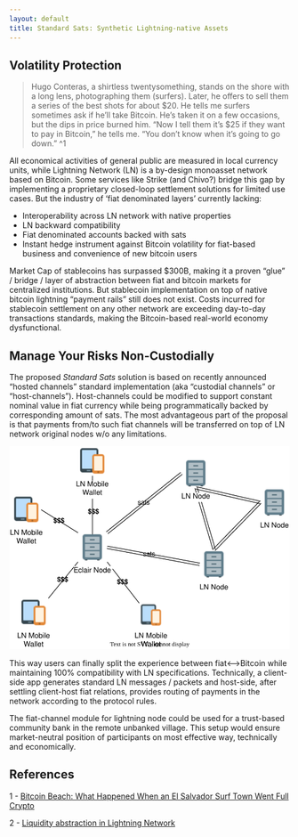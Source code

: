 ```yaml
---
layout: default
title: Standard Sats: Synthetic Lightning-native Assets
---
```


## Volatility Protection

> Hugo Conteras, a shirtless twentysomething, stands on the shore with a long lens, photographing them (surfers). Later, 
he offers to sell them a series of the best shots for about $20. He tells me surfers sometimes ask if he’ll take 
Bitcoin. He’s taken it on a few occasions, but the dips in price burned him. “Now I tell them it’s $25 if they want to 
pay in Bitcoin,” he tells me. “You don’t know when it’s going to go down.” ^1

All economical activities of general public are measured in local currency units, while Lightning Network (LN) is a 
by-design monoasset network based on Bitcoin. Some services like Strike (and Chivo?) bridge this gap by implementing a 
proprietary closed-loop settlement solutions for limited use cases. But the industry of ‘fiat denominated layers’ 
currently lacking:

 - Interoperability across LN network with native properties
 - LN backward compatibility
 - Fiat denominated accounts backed with sats
 - Instant hedge instrument against Bitcoin volatility for fiat-based business and convenience of new bitcoin users

Market Cap of stablecoins has surpassed $300B, making it a proven “glue” / bridge / layer of abstraction between fiat 
and bitcoin markets for centralized institutions. But stablecoin implementation on top of native bitcoin lightning 
“payment rails” still does not exist. Costs incurred for stablecoin settlement on any other network are exceeding 
day-to-day transactions standards, making the Bitcoin-based real-world economy dysfunctional.

## Manage Your Risks Non-Custodially

The proposed *Standard Sats* solution is based on recently announced “hosted channels” standard implementation 
(aka “custodial channels” or “host-channels”). Host-channels could be modified to support constant nominal value in 
fiat currency while being programmatically backed by corresponding amount of sats. The most advantageous part of the 
proposal is that payments from/to such fiat channels will be transferred on top of LN network original nodes w/o any 
limitations.

![Schematic View of the Lightning Node and Satellite Wallets](assets/img/standard-sats-community.drawio.svg)

This way users can finally split the experience between fiat<–>Bitcoin while maintaining 100% compatibility with LN 
specifications. Technically, a client-side app generates standard LN messages / packets and host-side, after settling 
client-host fiat relations, provides routing of payments in the network according to the protocol rules.

The fiat-channel module for lightning node could be used for a trust-based community bank in the remote unbanked village.
This setup would ensure market-neutral position of participants on most effective way, technically and economically.

## References

1 - [Bitcoin Beach: What Happened When an El Salvador Surf Town Went Full Crypto](https://www.bloomberg.com/news/features/2021-06-17/world-s-biggest-bitcoin-experiment-is-a-surf-town-in-el-salvador)

2 - [Liquidity abstraction in Lightning Network](https://notgeld.medium.com/liquidity-abstraction-in-lightning-network-3d7a1d76ac82)
